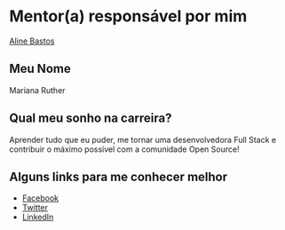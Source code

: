 # Mentor(a) responsável por mim

[Aline Bastos](https://github.com/MarianaRuther/mentoria/blob/master/profiles/mentors/profiles/aline_bastos.md)

## Meu Nome

Mariana Ruther

## Qual meu sonho na carreira?

Aprender tudo que eu puder, me tornar uma desenvolvedora Full Stack e contribuir o máximo possível com a comunidade Open Source!

## Alguns links para me conhecer melhor

- [Facebook](https://www.facebook.com/mariana.ruther)
- [Twitter](https://twitter.com/mruther)
- [LinkedIn](https://www.linkedin.com/in/marianaruther/)
